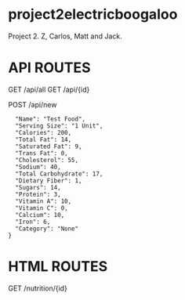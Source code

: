 # project2electricboogaloo
Project 2. Z, Carlos, Matt and Jack.

# API ROUTES
GET /api/all
GET /api/{id}

POST /api/new
```{
  "Name": "Test Food",
  "Serving Size": "1 Unit",
  "Calories": 200,
  "Total Fat": 14,
  "Saturated Fat": 9,
  "Trans Fat": 0,
  "Cholesterol": 55,
  "Sodium": 40,
  "Total Carbohydrate": 17,
  "Dietary Fiber": 1,
  "Sugars": 14,
  "Protein": 3,
  "Vitamin A": 10,
  "Vitamin C": 0,
  "Calcium": 10,
  "Iron": 6,
  "Category": "None"
}
```

# HTML ROUTES
GET /nutrition/{id}


